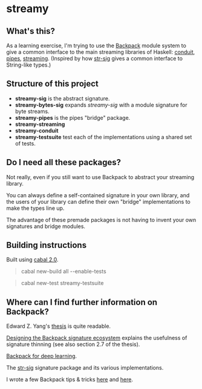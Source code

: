 # streamy

## What's this?

As a learning exercise, I'm trying to use the
[Backpack](https://github.com/ezyang/ghc-proposals/blob/backpack/proposals/0000-backpack.rst)
module system to give a common interface to the main streaming libraries of
Haskell: [conduit](http://hackage.haskell.org/package/conduit), [pipes](http://hackage.haskell.org/package/pipes), [streaming](http://hackage.haskell.org/package/streaming). (Inspired by how
[str-sig](http://next.hackage.haskell.org:8080/package/str-sig) gives a common
interface to String-like types.)

## Structure of this project 

- **streamy-sig** is the abstract signature.
- **streamy-bytes-sig** expands *streamy-sig* with a module signature for byte streams.
- **streamy-pipes** is the pipes "bridge" package.
- **streamy-streaming** 
- **streamy-conduit** 
- **streamy-testsuite** test each of the implementations using a shared set of tests.

## Do I need all these packages?

Not really, even if you still want to use Backpack to abstract your streaming
library.

You can always define a self-contained signature in your own library, and the
users of your library can define their own "bridge" implementations to make the
types line up.

The advantage of these premade packages is not having to invent your own
signatures and bridge modules.

## Building instructions

Built using [cabal 2.0](https://www.haskell.org/cabal/).

> cabal new-build all --enable-tests

> cabal new-test streamy-testsuite

## Where can I find further information on Backpack?

Edward Z. Yang's [thesis](https://github.com/ezyang/thesis/releases) is quite readable.

[Designing the Backpack signature
ecosystem](http://blog.ezyang.com/2017/03/designing-the-backpack-signature-ecosystem/)
explains the usefulness of signature thinning (see also section 2.7 of the thesis).

[Backpack for deep learning](http://blog.ezyang.com/2017/08/backpack-for-deep-learning/).

The [str-sig](http://next.hackage.haskell.org:8080/package/str-sig) signature
package and its various implementations.

I wrote a few Backpack tips & tricks
[here](https://medium.com/@danidiaz/backpacking-tips-3adb727bb8f7) and [here](https://medium.com/@danidiaz/backpacking-tips-ii-47fa86e5bf2).

